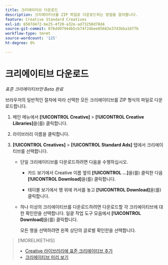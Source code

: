 ```yaml
---
title: 크리에이티브 다운로드
description: 크리에이티브를 ZIP 파일로 다운로드하는 방법을 알아봅니다.
feature: Creative Standard Creatives
exl-id: 6507d472-be25-4f20-a32e-ad73250d78d4
source-git-commit: 076dd97944b5cb74f24bee85602e3743bba16f7b
workflow-type: tm+mt
source-wordcount: '125'
ht-degree: 0%

---
```


# 크리에이티브 다운로드

*표준 크리에이티브만*
*Beta 완료*

브라우저의 일반적인 절차에 따라 선택한 모든 크리에이티브를 ZIP 형식의 파일로 다운로드합니다.

1. 메인 메뉴에서 **[!UICONTROL Creative]** > **[!UICONTROL Creative Libraries]**&#x200B;을(를) 클릭합니다.

1. 라이브러리 이름을 클릭합니다.

1. **[!UICONTROL Creatives]** > **[!UICONTROL Standard Ads]** 탭에서 크리에이티브를 선택합니다.

   * 단일 크리에이티브를 다운로드하려면 다음을 수행하십시오.

      * 카드 보기에서 Creative 이름 옆의 **[!UICONTROL ...]**&#x200B;을(를) 클릭한 다음 **[!UICONTROL Download]**&#x200B;을(를) 클릭합니다.

      * 테이블 보기에서 행 위에 커서를 놓고 **[!UICONTROL Download]**&#x200B;을(를) 클릭합니다.

   * 하나 이상의 크리에이티브를 다운로드하려면 다운로드할 각 크리에이티브에 대한 확인란을 선택합니다. 일괄 작업 도구 모음에서 **[!UICONTROL Download]**&#x200B;을(를) 클릭합니다.

     모든 행을 선택하려면 왼쪽 상단의 글로벌 확인란을 선택합니다.

>[!MORELIKETHIS]
>
>* [Creative 라이브러리에 표준 크리에이티브 추가](creative-add-standard.md)
>* [크리에이티브 미리 보기](creative-preview.md)

